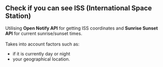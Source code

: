 ## Check if you can see ISS (International Space Station)

Utilising **Open Notify API** for getting ISS coordinates and **Sunrise Sunset API** for current sunrise/sunset times.
<br />
<br />
Takes into account factors such as:

- if it is currently day or night
- your geographical location.
